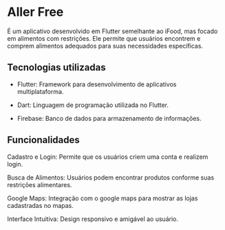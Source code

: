 # Aller Free

É um aplicativo desenvolvido em Flutter semelhante ao iFood, mas focado em alimentos com restrições. Ele permite que usuários encontrem e comprem alimentos adequados para suas necessidades específicas.

## Tecnologias utilizadas

- Flutter: Framework para desenvolvimento de aplicativos multiplataforma.

- Dart: Linguagem de programação utilizada no Flutter.

- Firebase: Banco de dados para armazenamento de informações.

## Funcionalidades

Cadastro e Login: Permite que os usuários criem uma conta e realizem login.

Busca de Alimentos: Usuários podem encontrar produtos conforme suas restrições alimentares.

Google Maps: Integração com o google maps para mostrar as lojas cadastradas no mapas.

Interface Intuitiva: Design responsivo e amigável ao usuário.
